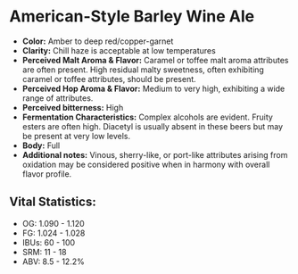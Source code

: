 # American-Style Barley Wine Ale

- **Color:** Amber to deep red/copper-garnet
- **Clarity:** Chill haze is acceptable at low temperatures
- **Perceived Malt Aroma & Flavor:** Caramel or toffee malt aroma attributes are often present. High residual malty sweetness, often exhibiting caramel or toffee attributes, should be present.
- **Perceived Hop Aroma & Flavor:** Medium to very high, exhibiting a wide range of attributes.
- **Perceived bitterness:** High
- **Fermentation Characteristics:** Complex alcohols are evident. Fruity esters are often high. Diacetyl is usually absent in these beers but may be present at very low levels.
- **Body:** Full
- **Additional notes:** Vinous, sherry-like, or port-like attributes arising from oxidation may be considered positive when in harmony with overall flavor profile.

## Vital Statistics:

- OG: 1.090 - 1.120
- FG: 1.024 - 1.028
- IBUs: 60 - 100
- SRM: 11 - 18
- ABV: 8.5 - 12.2% 
